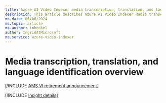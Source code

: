 ```yaml
---
title: Azure AI Video Indexer media transcription, translation, and language identification overview  
description: This article describes Azure AI Video Indexer Media transcription, translation, and language identification.
ms.date: 06/06/2024
ms.topic: article
ms.author: inhenkel
author: IngridAtMicrosoft
ms.service: azure-video-indexer
---
```


# Media transcription, translation, and language identification overview

[!INCLUDE [AMS VI retirement announcement](./includes/important-ams-retirement-avi-announcement.md)]

[!INCLUDE [Insight details](./includes/transcription-translation-lid.md)]
